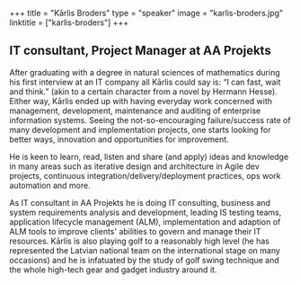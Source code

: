 +++
title = "Kārlis Broders"
type = "speaker"
image = "karlis-broders.jpg"
linktitle = ["karlis-broders"]
+++

<h2>IT consultant, Project Manager at AA Projekts</h2>

<p>After graduating with a degree in natural sciences of mathematics during his first interview at an IT company all Kārlis could say is: “I can fast, wait and think.” (akin to a certain character from a novel by Hermann Hesse). Either way, Kārlis ended up with having everyday work concerned with management, development, maintenance and auditing of enterprise information systems. Seeing the not-so-encouraging failure/success rate of many development and implementation projects, one starts looking for better ways, innovation and opportunities for improvement. 

<p>He is keen to learn, read, listen and share (and apply) ideas and knowledge in many areas such as iterative design and architecture in Agile dev projects, continuous integration/delivery/deployment practices, ops work automation and more.</p>

<p>As IT consultant in AA Projekts he is doing IT consulting, business and system requirements analysis and development, leading IS testing teams, application lifecycle management (ALM), implementation and adaption of ALM tools to improve clients' abilities to govern and manage their IT resources.
Kārlis is also playing golf to a reasonably high level (he has represented the Latvian national team on the international stage on many occasions) and he is infatuated by the study of golf swing technique and the whole high-tech gear and gadget industry around it.</p>